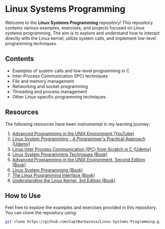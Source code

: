 # Linux Systems Programming

Welcome to the **Linux Systems Programming** repository! This repository contains various examples, exercises, and projects focused on Linux systems programming. The aim is to explore and understand how to interact directly with the Linux kernel, utilize system calls, and implement low-level programming techniques.

## Contents

- Examples of system calls and low-level programming in C
- Inter-Process Communication (IPC) techniques
- File and memory management
- Networking and socket programming
- Threading and process management
- Other Linux-specific programming techniques

## Resources

The following resources have been instrumental in my learning journey:

1. [Advanced Programming in the UNIX Environment (YouTube)](https://www.youtube.com/watch?v=BsB9Cg6yJc4&list=PL0qfF8MrJ-jxMfirAdxDs9zIiBg2Wug0z)
2. [Linux System Programming - A Programmer's Practical Approach (Udemy)](https://www.udemy.com/course/linux-system-programming-f)
3. [Linux Inter Process Communication (IPC) from Scratch in C (Udemy)](https://www.udemy.com/course/linuxipc)
4. [Linux System Programming Techniques (Book)](https://www.amazon.com/Linux-System-Programming-Techniques-proficient/dp/1789951283)
5. [Advanced Programming in the UNIX Environment, Second Edition (Book)](https://www.amazon.com/Programming-Environment-Addison-Wesley-Professional-Computing/dp/0321525949)
6. [Linux System Programming (Book)](https://www.amazon.com/Linux-System-Programming-Talking-Directly/dp/1449339530)
7. [The Linux Programming Interface (Book)](https://www.amazon.com/Linux-Programming-Interface-System-Handbook/dp/1593272200)
8. [Understanding the Linux Kernel, 3rd Edition (Book)](https://www.amazon.com/Understanding-Linux-Kernel-Third-Daniel/dp/0596005652)

## How to Use

Feel free to explore the examples and exercises provided in this repository. You can clone the repository using:

```bash
git clone https://github.com/CaptBarbarosa/Linux-Systems-Programming.git

